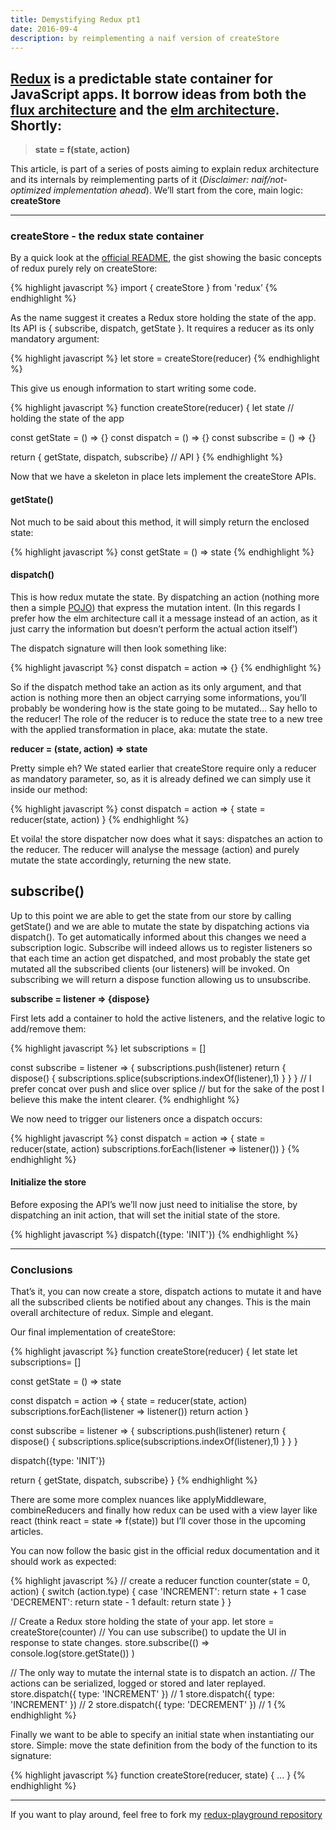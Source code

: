 ```yaml
---
title: Demystifying Redux pt1
date: 2016-09-4
description: by reimplementing a naif version of createStore
---
```


## [Redux](https://github.com/reactjs/redux) is a predictable state container for JavaScript apps. It borrow ideas from both the [flux architecture](https://facebook.github.io/flux/) and the [elm architecture](http://guide.elm-lang.org/architecture/). Shortly:

> **state = f(state, action)**

This article, is part of a series of posts aiming to explain redux architecture and its internals by reimplementing parts of it (*Disclaimer: naif/not-optimized implementation ahead*). We’ll start from the core, main logic: **createStore**

***

### createStore - the redux state container

By a quick look at the [official README](https://github.com/reactjs/redux/blob/master/README.md), the gist showing the basic concepts of redux purely rely on createStore:

{% highlight javascript %}
import { createStore } from 'redux’
{% endhighlight %}

As the name suggest it creates a Redux store holding the state of the app. Its API is { subscribe, dispatch, getState }. It requires a reducer as its only mandatory argument:

{% highlight javascript %}
let store = createStore(reducer)
{% endhighlight %}

This give us enough information to start writing some code.

{% highlight javascript %}
function createStore(reducer) {
  let state // holding the state of the app
  
  const getState = () => {}
  const dispatch = () => {}
  const subscribe = () => {}
  
  return { getState, dispatch, subscribe} // API
}
{% endhighlight %}

Now that we have a skeleton in place lets implement the createStore APIs.

#### getState()

Not much to be said about this method, it will simply return the enclosed state:

{% highlight javascript %}
const getState = () => state
{% endhighlight %}

#### dispatch()

This is how redux mutate the state. By dispatching an action (nothing more then a simple [POJO](https://en.wikipedia.org/wiki/Plain_Old_Java_Object)) that express the mutation intent. (In this regards I prefer how the elm architecture call it a message instead of an action, as it just carry the information but doesn’t perform the actual action itself’)

The dispatch signature will then look something like:

{% highlight javascript %}
const dispatch = action => {}
{% endhighlight %}


So if the dispatch method take an action as its only argument, and that action is nothing more then an object carrying some informations, you’ll probably be wondering how is the state going to be mutated… Say hello to the reducer! The role of the reducer is to reduce the state tree to a new tree with the applied transformation in place, aka: mutate the state.

**reducer = (state, action) => state**

Pretty simple eh? We stated earlier that createStore require only a reducer as mandatory parameter, so, as it is already defined we can simply use it inside our method:

{% highlight javascript %}
const dispatch = action => {
  state = reducer(state, action)
}
{% endhighlight %}

Et voila! the store dispatcher now does what it says: dispatches an action to the reducer. The reducer will analyse the message (action) and purely mutate the state accordingly, returning the new state.

## subscribe()

Up to this point we are able to get the state from our store by calling getState() and we are able to mutate the state by dispatching actions via dispatch(). To get automatically informed about this changes we need a subscription logic. Subscribe will indeed allows us to register listeners so that each time an action get dispatched, and most probably the state get mutated all the subscribed clients (our listeners) will be invoked.
On subscribing we will return a dispose function allowing us to unsubscribe.

**subscribe = listener => {dispose}**

First lets add a container to hold the active listeners, and the relative logic to add/remove them:

{% highlight javascript %}
let subscriptions = []

const subscribe = listener => {
  subscriptions.push(listener)
  return {
    dispose() { 
      subscriptions.splice(subscriptions.indexOf(listener),1)
    }
  }
}
// I prefer concat over push and slice over splice
// but for the sake of the post I believe this make the intent clearer.
{% endhighlight %}

We now need to trigger our listeners once a dispatch occurs:

{% highlight javascript %}
const dispatch = action => {
  state = reducer(state, action)
  subscriptions.forEach(listener => listener())
}
{% endhighlight %}

#### Initialize the store

Before exposing the API’s we’ll now just need to initialise the store, by dispatching an init action, that will set the initial state of the store.

{% highlight javascript %}
dispatch({type: 'INIT'})
{% endhighlight %}

***

### Conclusions

That’s it, you can now create a store, dispatch actions to mutate it and have all the subscribed clients be notified about any changes. This is the main overall architecture of redux. Simple and elegant. 

Our final implementation of createStore:

{% highlight javascript %}
function createStore(reducer) {
  let state
  let subscriptions= []

  const getState = () => state

  const dispatch = action => {
    state = reducer(state, action)
    subscriptions.forEach(listener => listener())
    return action
  }

  const subscribe = listener => {
    subscriptions.push(listener)
    return {
      dispose() {
        subscriptions.splice(subscriptions.indexOf(listener),1)
      }
    }
  }
	
  dispatch({type: 'INIT'})

  return { getState, dispatch, subscribe}
}
{% endhighlight %}

There are some more complex nuances like applyMiddleware, combineReducers and finally how redux can be used with a view layer like react (think react = state => f(state)) but I’ll cover those in the upcoming articles.

You can now follow the basic gist in the official redux documentation and it should work as expected:

{% highlight javascript %}
// create a reducer
function counter(state = 0, action) {
  switch (action.type) {
  case 'INCREMENT':
    return state + 1
  case 'DECREMENT':
    return state - 1
  default:
    return state
  }
}

// Create a Redux store holding the state of your app.
let store = createStore(counter)
// You can use subscribe() to update the UI in response to state changes.
store.subscribe(() =>
  console.log(store.getState())
)

// The only way to mutate the internal state is to dispatch an action.
// The actions can be serialized, logged or stored and later replayed.
store.dispatch({ type: 'INCREMENT' })
// 1
store.dispatch({ type: 'INCREMENT' })
// 2
store.dispatch({ type: 'DECREMENT' })
// 1
{% endhighlight %}

Finally we want to be able to specify an initial state when instantiating our store. Simple: move the state definition from the body of the function to its signature:

{% highlight javascript %}
function createStore(reducer, state) {
  ...
}
{% endhighlight %}

***

If you want to play around, feel free to fork my [redux-playground repository](https://github.com/nickbalestra/redux-playground)